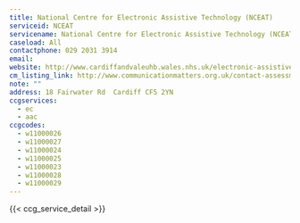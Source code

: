 ```yaml
---
title: National Centre for Electronic Assistive Technology (NCEAT)
serviceid: NCEAT
servicename: National Centre for Electronic Assistive Technology (NCEAT)
caseload: All
contactphone: 029 2031 3914
email:
website: http://www.cardiffandvaleuhb.wales.nhs.uk/electronic-assistive-technology
cm_listing_link: http://www.communicationmatters.org.uk/contact-assessment-service/communication-aid-centre-alac
note: ""
address: 18 Fairwater Rd  Cardiff CF5 2YN
ccgservices:
  - ec
  - aac
ccgcodes:
  - w11000026
  - w11000027
  - w11000024
  - w11000025
  - w11000023
  - w11000028
  - w11000029
---
```


{{< ccg_service_detail >}}

